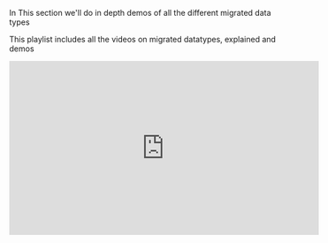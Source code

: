 ﻿In This section we'll do in depth demos of all the different migrated data types

This playlist includes all the videos on migrated datatypes, explained and demos

<iframe width="560" height="315" src="https://www.youtube.com/embed/videoseries?list=PL1DEQjXG2xnJNTIi_lrTxD83bf5-8mrRP" frameborder="0" allowfullscreen></iframe>